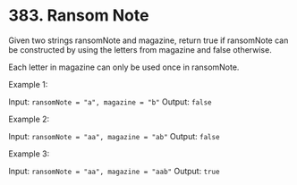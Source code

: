 # 383. Ransom Note

Given two strings ransomNote and magazine, return true if ransomNote can be constructed by using the letters from magazine and false otherwise.

Each letter in magazine can only be used once in ransomNote.

 

Example 1:

Input: `ransomNote = "a", magazine = "b"`
Output: `false`


Example 2:

Input: `ransomNote = "aa", magazine = "ab"`
Output: `false`


Example 3:

Input: `ransomNote = "aa", magazine = "aab"`
Output: `true`

